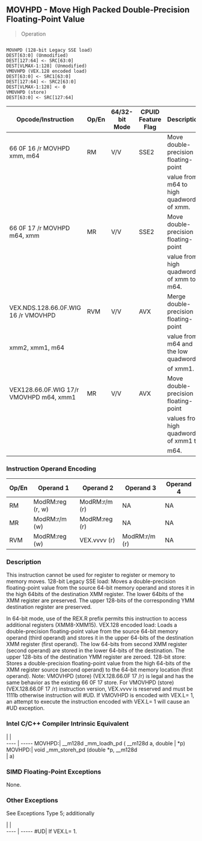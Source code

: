 ## MOVHPD - Move High Packed Double-Precision Floating-Point Value

> Operation
``` slim

MOVHPD (128-bit Legacy SSE load)
DEST[63:0] (Unmodified)
DEST[127:64] <- SRC[63:0]
DEST[VLMAX-1:128] (Unmodified)
VMOVHPD (VEX.128 encoded load)
DEST[63:0] <- SRC1[63:0]
DEST[127:64] <- SRC2[63:0]
DEST[VLMAX-1:128] <- 0
VMOVHPD (store)
DEST[63:0] <- SRC[127:64]

```

 Opcode/Instruction                     | Op/En| 64/32-bit Mode| CPUID Feature Flag| Description                            
 ---  | --- | --- | --- | ---
 66 0F 16 /r MOVHPD xmm, m64            | RM   | V/V           | SSE2              | Move double-precision floating-point   
                                        |      |               |                   | value from m64 to high quadword of xmm.
 66 0F 17 /r MOVHPD m64, xmm            | MR   | V/V           | SSE2              | Move double-precision floating-point   
                                        |      |               |                   | value from high quadword of xmm to m64.
 VEX.NDS.128.66.0F.WIG 16 /r VMOVHPD    | RVM  | V/V           | AVX               | Merge double-precision floating-point  
 xmm2, xmm1, m64                        |      |               |                   | value from m64 and the low quadword    
                                        |      |               |                   | of xmm1.                               
 VEX128.66.0F.WIG 17/r VMOVHPD m64, xmm1| MR   | V/V           | AVX               | Move double-precision floating-point   
                                        |      |               |                   | values from high quadword of xmm1 to   
                                        |      |               |                   | m64.                                   

### Instruction Operand Encoding
 Op/En| Operand 1       | Operand 2    | Operand 3    | Operand 4
 ---  | --- | --- | --- | ---
 RM   | ModRM:reg (r, w)| ModRM:r/m (r)| NA           | NA       
 MR   | ModRM:r/m (w)   | ModRM:reg (r)| NA           | NA       
 RVM  | ModRM:reg (w)   | VEX.vvvv (r) | ModRM:r/m (r)| NA       

### Description
This instruction cannot be used for register to register or memory to memory
moves. 128-bit Legacy SSE load: Moves a double-precision floating-point value
from the source 64-bit memory operand and stores it in the high 64bits of the
destination XMM register. The lower 64bits of the XMM register are preserved.
The upper 128-bits of the corresponding YMM destination register are preserved.

In 64-bit mode, use of the REX.R prefix permits this instruction to access additional
registers (XMM8-XMM15). VEX.128 encoded load: Loads a double-precision floating-point
value from the source 64-bit memory operand (third operand) and stores it in
the upper 64-bits of the destination XMM register (first operand). The low 64-bits
from second XMM register (second operand) are stored in the lower 64-bits of
the destination. The upper 128-bits of the destination YMM register are zeroed.
128-bit store: Stores a double-precision floating-point value from the high
64-bits of the XMM register source (second operand) to the 64-bit memory location
(first operand). Note: VMOVHPD (store) (VEX.128.66.0F 17 /r) is legal and has
the same behavior as the existing 66 0F 17 store. For VMOVHPD (store) (VEX.128.66.0F
17 /r) instruction version, VEX.vvvv is reserved and must be 1111b otherwise
instruction will #UD. If VMOVHPD is encoded with VEX.L= 1, an attempt to execute
the instruction encoded with VEX.L= 1 will cause an #UD exception.



### Intel C/C++ Compiler Intrinsic Equivalent
   | |  
---- | -----
 MOVHPD:| __m128d _mm_loadh_pd ( __m128d a, double
        | \*p)                                     
 MOVHPD:| void _mm_storeh_pd (double \*p, __m128d  
        | a)                                      

### SIMD Floating-Point Exceptions
None.


### Other Exceptions
See Exceptions Type 5; additionally

   | |  
---- | -----
 #UD| If VEX.L= 1.
